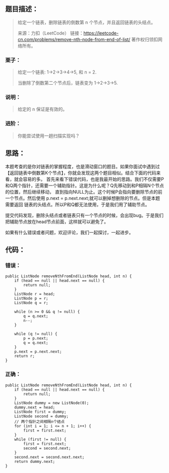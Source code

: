## 题目描述：
>给定一个链表，删除链表的倒数第 n 个节点，并且返回链表的头结点。
> 
> 来源：力扣（LeetCode）
  链接：https://leetcode-cn.com/problems/remove-nth-node-from-end-of-list/
  著作权归领扣网络所有。
### 栗子：

> 给定一个链表: 1->2->3->4->5, 和 n = 2.
>  
> 当删除了倒数第二个节点后，链表变为 1->2->3->5.
 
 ### 说明：

> 给定的 n 保证是有效的。

### 进阶：

> 你能尝试使用一趟扫描实现吗？

## 思路：
本题考查的是你对链表的掌握程度，也是滑动窗口的题目。如果你面试中遇到过【返回链表中倒数第K个节点】，你就会发现这两个题目相似。结合下面的代码来看，就会容易的多。
首先来看下错误代码，也是我最开始的思路。我们不仅需要P和Q两个指针，还需要一个辅助指针。这是为什么呢？Q先移动到和P相隔N个节点的位置，然后继续移动，
直到指向NULL为止。这个时候P会指向要删除节点的前一个节点。然后使用 p.next = p.next.next;就可以删掉想删除的节点。但是本题需要返回
链表的头结点。所以P和Q都无法使用，于是我们用了辅助节点。

提交代码发现，删除头结点或者链表只有一个节点的时候，会出现bug。于是我们把辅助节点放在head节点前面，这样就可以避免了。

如果有什么错误或者问题，欢迎评论，我们一起探讨，一起进步。

## 代码：

### 错误：

    public ListNode removeNthFromEnd(ListNode head, int n) {
        if (head == null || head.next == null) {
            return null;
        }
        ListNode r = head;
        ListNode p = r;
        ListNode q = r;

        while (n >= 0 && q != null) {
            q = q.next;
            n--;
        }

        while (q != null) {
            p = p.next;
            q = q.next;
        }
        p.next = p.next.next;
        return r;
    }

### 正确：
    public ListNode removeNthFromEnd(ListNode head, int n) {
        if (head == null || head.next == null) {
            return null;
        }
        ListNode dummy = new ListNode(0);
        dummy.next = head;
        ListNode first = dummy;
        ListNode second = dummy;
        // 两个指针之间相隔n个结点
        for (int i = 1; i <= n + 1; i++) {
            first = first.next;
        }
        while (first != null) {
            first = first.next;
            second = second.next;
        }
        second.next = second.next.next;
        return dummy.next;
    }